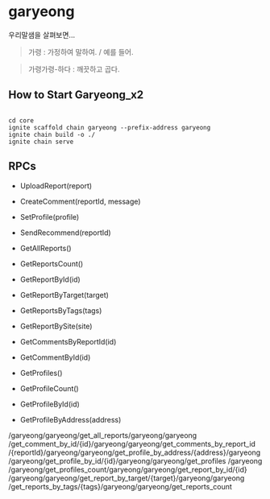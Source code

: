 # garyeong

우리말샘을 살펴보면...

> 가령 : 가정하여 말하여. / 예를 들어.

> 가령가령-하다 : 깨끗하고 곱다.

## How to Start Garyeong_x2

```

cd core
ignite scaffold chain garyeong --prefix-address garyeong
ignite chain build -o ./
ignite chain serve
```

## RPCs

-   UploadReport(report)
-   CreateComment(reportId, message)
-   SetProfile(profile)
-   SendRecommend(reportId)

-   GetAllReports()
-   GetReportsCount()
-   GetReportById(id)
-   GetReportByTarget(target)
-   GetReportsByTags(tags)
-   GetReportBySite(site)
-   GetCommentsByReportId(id)
-   GetCommentById(id)
-   GetProfiles()
-   GetProfileCount()
-   GetProfileById(id)
-   GetProfileByAddress(address)

​/garyeong​/garyeong​/get_all_reports
​/garyeong​/garyeong​/get_comment_by_id​/{id}
​/garyeong​/garyeong​/get_comments_by_report_id​/{reportId}
​/garyeong​/garyeong​/get_profile_by_address​/{address}
​/garyeong​/garyeong​/get_profile_by_id​/{id}
​/garyeong​/garyeong​/get_profiles
​/garyeong​/garyeong​/get_profiles_count
​/garyeong​/garyeong​/get_report_by_id​/{id}
​/garyeong​/garyeong​/get_report_by_target​/{target}
​/garyeong​/garyeong​/get_reports_by_tags​/{tags}
​/garyeong​/garyeong​/get_reports_count
